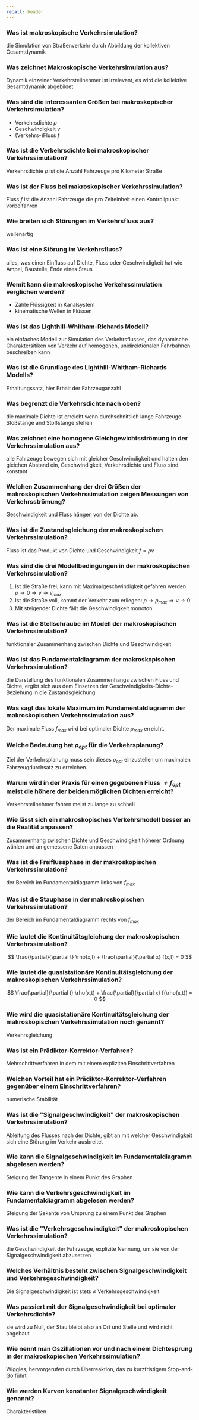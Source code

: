 ```yaml
---
recall: header
---
```


### Was ist makroskopische Verkehrsimulation?

die Simulation von Straßenverkehr durch Abbildung der kollektiven Gesamtdynamik

### Was zeichnet Makroskopische Verkehrsimulation aus?

Dynamik einzelner Verkehrsteilnehmer ist irrelevant, es wird die kollektive Gesamtdynamik abgebildet

### Was sind die interessanten Größen bei makroskopischer Verkehrsimulation?

- Verkehrsdichte $\rho$
- Geschwindigkeit $v$
- (Verkehrs-)Fluss $f$

### Was ist die Verkehrsdichte bei makroskopischer Verkehrssimulation?

Verkehrsdichte $\rho$ ist die Anzahl Fahrzeuge pro Kilometer Straße

### Was ist der Fluss bei makroskopischer Verkehrssimulation?

Fluss $f$ ist die Anzahl Fahrzeuge die pro Zeiteinheit einen Kontrollpunkt vorbeifahren

### Wie breiten sich Störungen im Verkehrsfluss aus?

wellenartig

### Was ist eine Störung im Verkehrsfluss?

alles, was einen Einfluss auf Dichte, Fluss oder Geschwindigkeit hat wie Ampel, Baustelle, Ende
eines Staus

### Womit kann die makroskopische Verkehrssimulation verglichen werden?

- Zähle Flüssigkeit in Kanalsystem
- kinematische Wellen in Flüssen

### Was ist das Lighthill-Whitham-Richards Modell?

ein einfaches Modell zur Simulation des Verkehrsflusses, das dynamische Charaktersitiken von Verkehr auf homogenen, unidirektionalen Fahrbahnen beschreiben kann

### Was ist die Grundlage des Lighthill-Whitham-Richards Modells?

Erhaltungssatz, hier Erhalt der Fahrzeuganzahl

### Was begrenzt die Verkehrsdichte nach oben?

die maximale Dichte ist erreicht wenn durchschnittlich lange Fahrzeuge Stoßstange and Stoßstange stehen

### Was zeichnet eine homogene Gleichgewichtsströmung in der Verkehrssimulation aus?

alle Fahrzeuge bewegen sich mit gleicher Geschwindigkeit und halten den gleichen Abstand ein, Geschwindigkeit, Verkehrsdichte und Fluss sind konstant

### Welchen Zusammenhang der drei Größen der makroskopischen Verkehrssimulation zeigen Messungen von Verkehrsströmung?

Geschwindigkeit und Fluss hängen von der Dichte ab.

### Was ist die Zustandsgleichung der makroskopischen Verkehrssimulation?

Fluss ist das Produkt von Dichte und Geschwindigkeit $f = \rho v$

### Was sind die drei Modellbedingungen in der makroskopischen Verkehrssimulation?

1. Ist die Straße frei, kann mit Maximalgeschwindigkeit gefahren werden: $\rho \rightarrow 0 \Rightarrow v \rightarrow v_{max}$
2. Ist die Straße voll, kommt der Verkehr zum erliegen: $\rho \rightarrow \rho_{max} \Rightarrow v \rightarrow 0$
3. Mit steigender Dichte fällt die Geschwindigkeit monoton

### Was ist die Stellschraube im Modell der makroskopischen Verkehrssimulation?

funktionaler Zusammenhang zwischen Dichte und Geschwindigkeit

### Was ist das Fundamentaldiagramm der makroskopischen Verkehrssimulation?

die Darstellung des funktionalen Zusammenhangs zwischen Fluss und Dichte, ergibt sich aus dem Einsetzen der Geschwindigkeits-Dichte-Beziehung in die Zustandsgleichung

### Was sagt das lokale Maximum im Fundamentaldiagramm der makroskopischen Verkehrssimulation aus?

Der maximale Fluss $f_{max}$ wird bei optimaler Dichte $\rho_{max}$ erreicht.

### Welche Bedeutung hat $\rho_{opt}$ für die Verkehrsplanung?

Ziel der Verkehrsplanung muss sein dieses $\rho_{opt}$ einzustellen um maximalen Fahrzeugdurchsatz zu erreichen.

### Warum wird in der Praxis für einen gegebenen Fluss $\neq f_{opt}$ meist die höhere der beiden möglichen Dichten erreicht?

Verkehrsteilnehmer fahren meist zu lange zu schnell

### Wie lässt sich ein makroskopisches Verkehrsmodell besser an die Realität anpassen?

Zusammenhang zwischen Dichte und Geschwindigkeit höherer Ordnung wählen und an gemessene Daten anpassen

### Was ist die Freiflussphase in der makroskopischen Verkehrssimulation?

der Bereich im Fundamentaldiagramm links von $f_{max}$

### Was ist die Stauphase in der makroskopischen Verkehrssimulation?

der Bereich im Fundamentaldiagramm rechts von $f_{max}$

### Wie lautet die Kontinuitätsgleichung der makroskopischen Verkehrssimulation?

$$
\frac{\partial}{\partial t} \rho(x,t) + \frac{\partial}{\partial x} f(x,t) = 0
$$

### Wie lautet die quasistationäre Kontinuitätsgleichung der makroskopischen Verkehrssimulation?

$$
\frac{\partial}{\partial t} \rho(x,t) + \frac{\partial}{\partial x} f(\rho(x,t)) = 0
$$

### Wie wird die quasistationäre Kontinuitätsgleichung der makroskopischen Verkehrssimulation noch genannt?

Verkehrsgleichung

### Was ist ein Prädiktor-Korrektor-Verfahren?

Mehrschrittverfahren in dem mit einem expliziten Einschrittverfahren 

### Welchen Vorteil hat ein Prädiktor-Korrektor-Verfahren gegenüber einem Einschrittverfahren?

numerische Stabilität

### Was ist die "Signalgeschwindigkeit" der makroskopischen Verkehrssimulation?

Ableitung des Flusses nach der Dichte, gibt an mit welcher Geschwindigkeit sich eine Störung im Verkehr ausbreitet

### Wie kann die Signalgeschwindigkeit im Fundamentaldiagramm abgelesen werden?

Steigung der Tangente in einem Punkt des Graphen

### Wie kann die Verkehrsgeschwindigkeit im Fundamentaldiagramm abgelesen werden?

Steigung der Sekante von Ursprung zu einem Punkt des Graphen

### Was ist die "Verkehrsgeschwindigkeit" der makroskopischen Verkehrssimulation?

die Geschwindigkeit der Fahrzeuge, explizite Nennung, um sie von der Signalgeschwindigkeit abzusetzen

### Welches Verhältnis besteht zwischen Signalgeschwindigkeit und Verkehrsgeschwindigkeit?

Die Signalgeschwindigkeit ist stets $\leq$ Verkehrsgeschwindigkeit

### Was passiert mit der Signalgeschwindigkeit bei optimaler Verkehrsdichte?

sie wird zu Null, der Stau bleibt also an Ort und Stelle und wird nicht abgebaut

### Wie nennt man Oszillationen vor und nach einem Dichtesprung in der makroskopischen Verkehrssimulation?

Wiggles, hervorgerufen durch Überreaktion, das zu kurzfristigem Stop-and-Go führt

### Wie werden Kurven konstanter Signalgeschwindigkeit genannt?

Charakteristiken
